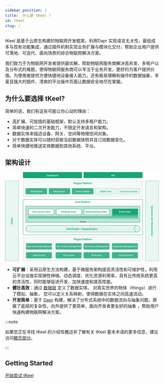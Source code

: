 ```yaml
---
sidebar_position: 1
title:  什么是 tKeel ?
id: tkeel
slug: /
---
```


tKeel 是基于云原生构建的物联网开发框架，利用Dapr 实现语言无关性，最低成本与现有功能集成，通过插件机制实现业务扩展与模块化交付，帮助企业用户提供可落地、可迭代、面向场景的综合物联网解决方案。

我们致力于为物联网开发者提供最优解，帮助物联网服务商解决高并发、多租户以及分布式的难题，使得物联网服务商可以专注于业务开发，更好的为客户提供价值。为使用者提供方便快捷地设备接入能力，还有极易理解和操作的数据抽象、丰富且强大的插件、清爽的平台操作页面让数据安全地尽在掌握。

## 为什么要选择 tKeel?

简单的说，我们有这些可能让你心动的理由：

 * 高扩展、可拔插的基础框架，默认支持多租户能力。
 * 简单快速的二次开发能力，不限定开发语言和架构。
 * 数据实体来描述设备、网关、空间等物理空间对象。
 * 对于数据实体可以随时获取当前数据快照并且订阅数据变化。
 * 简单快捷地推送实体数据到其他系统、平台。

## 架构设计

 ![image demo](/images/docs/system.png)

* **可扩展**：采用云原生方法构建，基于微服务架构提高灵活性和可维护性，利用云平台设施实现弹性伸缩、动态调度、优化资源利用率，具有比传统系统更高的灵活性，同时能够促进开发、加快速度和提高性能。
* **健壮高效**：通过 [数据层](./concepts/core.md) 定义了数据实体。 对真实世界的物体（things）进行了模拟、抽象， 您可以定义关系映射，使得数据在实体之间高速流动。
* **开发简单**：基于 [Dapr](https://dapr.io/) 构建，解决了分布式系统中的数据流向与抽象问题，屏蔽了底层的复杂性，向外提供了更简单，面向开发者更友好的抽象 ，帮助用户快速构建物联网解决方案。

:::note

如果您正在寻找 tKeel 的介绍性概述并了解有关 tKeel 基本术语的更多信息，建议访问[概念部分](./concepts/platform.md)。

:::



## Getting Started

[开始尝试 tKeel](getting_started/guide)



